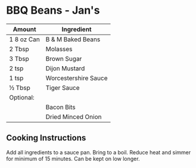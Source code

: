 # BBQ Beans - Jan's

|Amount|Ingredient|
|----|----|
1 8 oz Can | B & M Baked Beans
2 Tbsp | Molasses
3 Tbsp | Brown Sugar
2 tsp | Dijon Mustard
1 tsp | Worcestershire Sauce
½ Tbsp | Tiger Sauce
Optional: |
 || Bacon Bits
 || Dried Minced Onion

## Cooking Instructions
Add all ingredients to a sauce pan. Bring to a boil. Reduce heat and simmer for minimum of 15 minutes. Can be kept on low longer.
